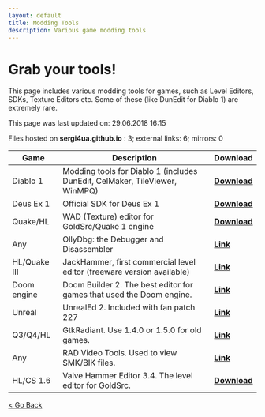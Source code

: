 ```yaml
---
layout: default
title: Modding Tools
description: Various game modding tools
---
```

# Grab your tools!

This page includes various modding tools for games, such as Level Editors, SDKs, Texture Editors etc. Some of these (like DunEdit for Diablo 1) are extremely rare.

This page was last updated on: 29.06.2018 16:15

Files hosted on **sergi4ua.github.io** : 3; external links: 6; mirrors: 0

| Game | Description | Download |
| --- | --- | --- |
| Diablo 1 | Modding tools for Diablo 1 (includes DunEdit, CelMaker, TileViewer, WinMPQ) | [**Download**](https://sergi4ua.github.io/cellar/D1TOOLS.ZIP) |
| Deus Ex 1 | Official SDK for Deus Ex 1 | [**Download**](https://sergi4ua.github.io/cellar/DeusExSDK1112f.exe) |
| Quake/HL | WAD (Texture) editor for GoldSrc/Quake 1 engine | [**Download**](https://sergi4ua.github.io/cellar/wally_155b.exe) |
| Any | OllyDbg: the Debugger and Disassembler | [**Link**](http://ollydbg.de/) |
| HL/Quake III | JackHammer, first commercial level editor (freeware version available) | [**Link**](http://jack.hlfx.ru/en/main.html) |
| Doom engine | Doom Builder 2. The best editor for games that used the Doom engine. | [**Link**](http://www.doombuilder.com/index.php?p=downloads) |
| Unreal | UnrealEd 2. Included with fan patch 227 | [**Link**](https://www.oldunreal.com/downloads.html) |
| Q3/Q4/HL | GtkRadiant. Use 1.4.0 or 1.5.0 for old games. | [**Link**](http://icculus.org/gtkradiant) |
| Any | RAD Video Tools. Used to view SMK/BIK files. | [**Link**](http://www.radgametools.com/bnkdown.htm) |
| HL/CS 1.6 | Valve Hammer Editor 3.4. The level editor for GoldSrc. | [**Download**](https://sergi4ua.github.io/cellar/hammer_v34.exe) |


[< Go Back](https://sergi4ua.github.io)

